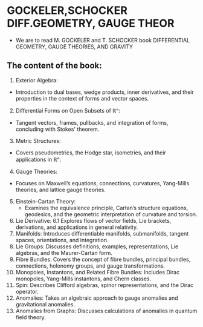 # GOCKELER,SCHOCKER DIFF.GEOMETRY, GAUGE THEOR

- We are to read M. GOCKELER and T. SCHOCKER book DIFFERENTIAL GEOMETRY,  GAUGE THEORIES,  AND GRAVITY

## The content of the book:
1. Exterior Algebra:
  - Introduction to dual bases, wedge products, inner derivatives, and their properties in the context of forms and vector spaces.
2. Differential Forms on Open Subsets of ℝⁿ:
 -  Tangent vectors, frames, pullbacks, and integration of forms, concluding with Stokes' theorem.
3. Metric Structures:
  -  Covers pseudometrics, the Hodge star, isometries, and their applications in ℝⁿ.
4. Gauge Theories:
  -  Focuses on Maxwell’s equations, connections, curvatures, Yang-Mills theories, and lattice gauge theories.
5. Einstein-Cartan Theory:
   -  Examines the equivalence principle, Cartan’s structure equations, geodesics, and the geometric interpretation of curvature and torsion.
6. Lie Derivative:
  6.1 Explores flows of vector fields, Lie brackets, derivations, and applications in general relativity.
7. Manifolds: Introduces differentiable manifolds, submanifolds, tangent spaces, orientations, and integration.
8. Lie Groups: Discusses definitions, examples, representations, Lie algebras, and the Maurer-Cartan form.
9. Fibre Bundles: Covers the concept of fibre bundles, principal bundles, connections, holonomy groups, and gauge transformations.
10. Monopoles, Instantons, and Related Fibre Bundles: Includes Dirac monopoles, Yang-Mills instantons, and Chern classes.
11. Spin: Describes Clifford algebras, spinor representations, and the Dirac operator.
12. Anomalies: Takes an algebraic approach to gauge anomalies and gravitational anomalies.
13. Anomalies from Graphs: Discusses calculations of anomalies in quantum field theory.
